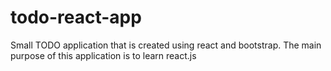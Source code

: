 # todo-react-app
Small TODO application that is created using react and bootstrap. The main purpose of this application is to learn react.js

